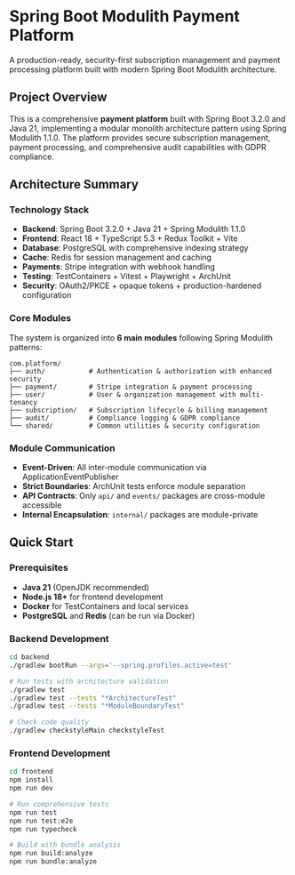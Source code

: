 # Spring Boot Modulith Payment Platform

A production-ready, security-first subscription management and payment processing platform built with modern Spring Boot Modulith architecture.

## Project Overview

This is a comprehensive **payment platform** built with Spring Boot 3.2.0 and Java 21, implementing a modular monolith architecture pattern using Spring Modulith 1.1.0. The platform provides secure subscription management, payment processing, and comprehensive audit capabilities with GDPR compliance.

## Architecture Summary

### Technology Stack
- **Backend**: Spring Boot 3.2.0 + Java 21 + Spring Modulith 1.1.0
- **Frontend**: React 18 + TypeScript 5.3 + Redux Toolkit + Vite
- **Database**: PostgreSQL with comprehensive indexing strategy
- **Cache**: Redis for session management and caching
- **Payments**: Stripe integration with webhook handling
- **Testing**: TestContainers + Vitest + Playwright + ArchUnit
- **Security**: OAuth2/PKCE + opaque tokens + production-hardened configuration

### Core Modules

The system is organized into **6 main modules** following Spring Modulith patterns:

```
com.platform/
├── auth/           # Authentication & authorization with enhanced security
├── payment/        # Stripe integration & payment processing
├── user/           # User & organization management with multi-tenancy
├── subscription/   # Subscription lifecycle & billing management
├── audit/          # Compliance logging & GDPR compliance
└── shared/         # Common utilities & security configuration
```

### Module Communication
- **Event-Driven**: All inter-module communication via ApplicationEventPublisher
- **Strict Boundaries**: ArchUnit tests enforce module separation
- **API Contracts**: Only `api/` and `events/` packages are cross-module accessible
- **Internal Encapsulation**: `internal/` packages are module-private

## Quick Start

### Prerequisites
- **Java 21** (OpenJDK recommended)
- **Node.js 18+** for frontend development
- **Docker** for TestContainers and local services
- **PostgreSQL** and **Redis** (can be run via Docker)

### Backend Development
```bash
cd backend
./gradlew bootRun --args='--spring.profiles.active=test'

# Run tests with architecture validation
./gradlew test
./gradlew test --tests "*ArchitectureTest"
./gradlew test --tests "*ModuleBoundaryTest"

# Check code quality
./gradlew checkstyleMain checkstyleTest
```

### Frontend Development
```bash
cd frontend
npm install
npm run dev

# Run comprehensive tests
npm run test
npm run test:e2e
npm run typecheck

# Build with bundle analysis
npm run build:analyze
npm run bundle:analyze
